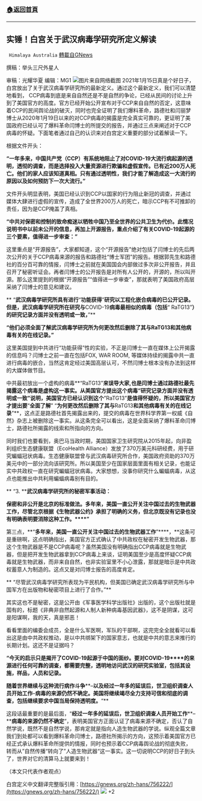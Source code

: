 ###  [:house:返回首頁](https://github.com/ourhimalayas/txt)
---

## 实锤！白宫关于武汉病毒学研究所定义解读
` Himalaya Australia` [轉載自GNews](https://gnews.org/zh-hans/759463/)

撰稿：举头三尺外星人

审稿：光耀华夏 编辑：MG1
![]()![](https://gnews.org/wp-content/uploads/2021/01/屏幕截图-2021-01-17-115735-2.png)图片来自网络截图
2021年1月15日真是个好日子，白宫放出了关于武汉病毒学研究所的最新定义。通过这个最新定义，我们可以清楚地看到， CCP病毒到底是来自自然还是不是自然的争论，已经从民间的讨论上升到了美国官方的高度。官方已经开始公开宣布对于CCP来自自然的否定，这意味着CCP的民间舆论战的破灭，同时也完全证明了我们爆料革命，路德社和闫丽梦博士从2020年1月19日以来的对CCP病毒的揭露是完全真实可靠的，更证明了美国政府已经认可了爆料革命闫博士的所提交的报告，并通过三点来阐述对于CCP病毒的怀疑。下面笔者通过自己的认识来对白宫定义重要的部分试着解读一下。

根据文件开头：

**“****一年多来，中国共产党（****CCP****）有系统地阻止了对****COVID-19****大流行病起源的透明，透彻的调查，而是选择投入大量资源进行欺骗和虚假宣传。已有近****200****万人死亡。他们的家人应该知道真相。只有通过透明性，我们才能了解造成这一大流行的原因以及如何预防下一次大流行。****”**

文件开头明显表明，美国已经认识到CCP以国家的行为阻止新冠的调查，并通过媒体大肆进行虚假的宣传，造成了全世界200万人的死亡，暗示CCP有不可推卸的责任，因为是CCP掩盖了真相。

**“****中共对保密和控制的致命痴迷以牺牲中国乃至全世界的公共卫生为代价。此情况说明书中以前未公开的信息，再加上开源报告，重点介绍了有关****COVID-19****起源的三个要素，值得进一步审查：****”**

这里重点是“开源报告”，大家都知道，这个“开源报告”绝对包括了闫博士的先后两次公开的关于CCP病毒来源的报告和路德社“博士军团”的报告。根据郭先生和路德社的百分百可靠的情报，闫博士之前就在美国国会内部做过多次非公开报告，并且召开了秘密听证会。再者闫博士的公开报告是对所有人公开的，开源的，所以叫开源。那么这里提到的根据“开源报告”“值得进一步审查”，那就表明了美国政府高层采纳了闫博士的意见和建议。

**
“****武汉病毒学研究所具有进行****“****功能获得****”****研究以工程化嵌合病毒的已公开记录。但是，武汉病毒学研究所在研究与****COVID-19****病毒最相似的病毒（包括****“ RaTG13”****）的研究记录方面并没有透明或一致，****”**

**“****他们必须全面了解武汉病毒学研究所为何更改然后删除了其与****RaTG13****和其他病毒有关的在线记录。****”**

这里美国提到中共进行“功能获得”性的实验，不正是闫博士一直在媒体上公开揭露的信息吗？闫博士之前一直在包括FOX, WAR ROOM, 等媒体持续的揭露中共一直进行病毒的嵌合，当然这肯定经过美国高层认可，不然闫博士根本没有办法到这样的大媒体做节目。

中共最初放出一个虚构的病毒**“RaTG13”**来误导大家,也是闫博士通过路德社最先揭露这个病毒是虚构这一事实。从美国官方提出这个病毒“**研究记录方面并没有透明或一致**”说明，美国官方已经认识到这个**”RaTG13”**是值得怀疑的，所以美国官方才提出要**“****全面了解****” “****为何更改然后删除了其与****RaTG13****和其他病毒有关的在线记录****”**，这点正是路德社首先揭露出来的，提交的病毒在世界科学界第一权威《自然》杂志上被删除这一事实。从这条完全可以看出，这是全面采纳了爆料革命闫博士，路德社所揭露的线索和所指向的方向。

同时我们也要看到，奥巴马当政时期，美国国家卫生研究院从2015年起，向非盈利组织生态健康联盟（EcoHealth Alliance）发放了370万美元科研经费，用于研究蝙蝠冠状病毒。生态健康联盟曾与武汉病毒研究所合作，美国政府资助的370万美元中的一部分流向该研究所。所以美国至少在国家层面里面有相关记录，也能证实中共政权一直在研究蝙蝠冠状病毒。大家想想，没事你研究什么蝙蝠病毒，从这点也能推出中共利用蝙蝠病毒别有目的。

**
“3. ****武汉病毒学研究所的秘密军事活动：**

**保密和****非公开****是北京的标准做法。多年来，美国一直公开关注中国过去的生物武器工作，尽管北京根据《生物武器公约》承担了明确的义务，但北京既没有记录也没有明确表明要消除这种工作。****”**

第三点，**“****多年来，美国一直公开关注中国过去的生物武器工作****”****，**这条可是重磅啊，这点明确指出，美国官方正式确认了中共政权在秘密开发生物武器，那这个生物武器是不是CCP病毒呢？虽然美国没有明确指出CCP病毒就是生物武器，但是把开发生物武器拿到CCP病毒上来谈，证明美国至少是高度怀疑CCP病毒就是生物武器，而非来自自然，也非实验室里不小心泄露，那就是暗示是中共政权蓄意人为制造的。这点又是对闫博士报告的高度肯定。

**
“尽管武汉病毒学研究所表现为平民机构，但美国已确定武汉病毒学研究所与中国军方在出版物和秘密项目上进行了合作。”**

其实这也不是秘密，这是公开由《军事医学科学出版社》出版的，这个出版社就是国有的，标题《非典非自然起源和人制人新种病毒基因武器》，这不是阴谋，这可是阳谋啊，我的天，真是邪恶！

看看里面的编委会成员，全是什么军医啊，军队的干部啊，这完完全全就看可以看出这是由中共政权推动，是以中共绑架下的国家意志，也就是中共的意志来推行的长期计划。这还不是证据吗？

**“****今天的启示只是揭开了****COVID-19****起源于中国的面纱。要对****COVID-19****的来源进行任何可靠的调查，都需要完整，透明地访问武汉的研究实验室，包括其设施，样品，人员和记录。**

**随着世界继续与这种流行病作斗争****–****以及经过一年多的延误后，世卫组织调查人员开始工作****–****病毒的来源仍然不确定。美国将继续竭尽全力支持可信和彻底的调查，包括继续要求中国当局保持透明度。****“**

这段话最重要的是最后面，“**经过一年多的延误后，世卫组织调查人员开始工作****–****病毒的来源仍然不确定**“，表明美国官方正面认证了病毒来源不确定，否认了自然学说，既然不是自然学说，那肯定就是指向人造生物武器的学说。纵观全篇文章我们到处都可以看到爆料革命闫博士，路德社所揭示的方向，这预示着美国官方已经正式承认爆料革命所提供的情报，同时也预示着CCP病毒舆论战的彻底失败，转而从”自然传播“转向了”人造生物武器“这一事实。这一切说明CCP的好日子到头了，世界对它的清算马上就要来到！

（本文只代表作者观点）

白宫定义中文翻译完整版引用：[https://gnews.org/zh-hans/756222/](https://gnews.org/zh-hans/756222/)
![]()![](https://gnews.org/wp-content/uploads/2021/01/1-澳喜Logo.jpeg)
+2
